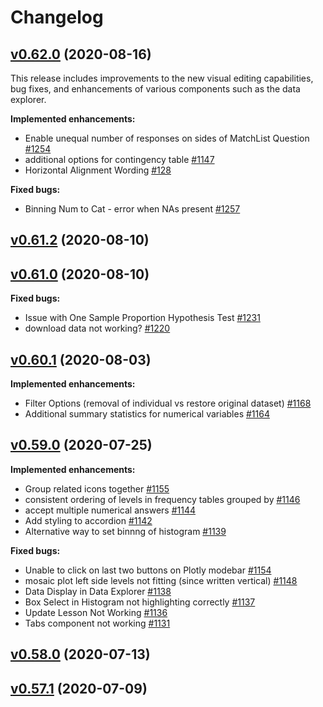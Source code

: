 # Changelog

## [v0.62.0](https://github.com/isle-project/isle-editor/releases/tag/v0.62.0) (2020-08-16)

This release includes improvements to the new visual editing capabilities, bug fixes, and enhancements of various components such as the data explorer.



**Implemented enhancements:**

- Enable unequal number of responses on sides of MatchList Question [\#1254](https://github.com/isle-project/isle-editor/issues/1254)
- additional options for contingency table [\#1147](https://github.com/isle-project/isle-editor/issues/1147)
- Horizontal Alignment Wording [\#128](https://github.com/isle-project/isle-editor/issues/128)

**Fixed bugs:**

- Binning Num to Cat - error when NAs present [\#1257](https://github.com/isle-project/isle-editor/issues/1257)

## [v0.61.2](https://github.com/isle-project/isle-editor/releases/tag/v0.61.2) (2020-08-10)

## [v0.61.0](https://github.com/isle-project/isle-editor/releases/tag/v0.61.0) (2020-08-10)

**Fixed bugs:**

- Issue with One Sample Proportion Hypothesis Test [\#1231](https://github.com/isle-project/isle-editor/issues/1231)
- download data not working? [\#1220](https://github.com/isle-project/isle-editor/issues/1220)

## [v0.60.1](https://github.com/isle-project/isle-editor/releases/tag/v0.60.1) (2020-08-03)

**Implemented enhancements:**

- Filter Options \(removal of individual vs restore original dataset\) [\#1168](https://github.com/isle-project/isle-editor/issues/1168)
- Additional summary statistics for numerical variables [\#1164](https://github.com/isle-project/isle-editor/issues/1164)

## [v0.59.0](https://github.com/isle-project/isle-editor/releases/tag/v0.59.0) (2020-07-25)

**Implemented enhancements:**

- Group related icons together [\#1155](https://github.com/isle-project/isle-editor/issues/1155)
- consistent ordering of levels in frequency tables grouped by [\#1146](https://github.com/isle-project/isle-editor/issues/1146)
- accept multiple numerical answers [\#1144](https://github.com/isle-project/isle-editor/issues/1144)
- Add styling to accordion [\#1142](https://github.com/isle-project/isle-editor/issues/1142)
- Alternative way to set binnng of histogram  [\#1139](https://github.com/isle-project/isle-editor/issues/1139)

**Fixed bugs:**

- Unable to click on last two buttons on Plotly modebar  [\#1154](https://github.com/isle-project/isle-editor/issues/1154)
- mosaic plot left side levels not fitting \(since written vertical\) [\#1148](https://github.com/isle-project/isle-editor/issues/1148)
- Data Display in Data Explorer [\#1138](https://github.com/isle-project/isle-editor/issues/1138)
- Box Select in Histogram not highlighting correctly [\#1137](https://github.com/isle-project/isle-editor/issues/1137)
- Update Lesson Not Working [\#1136](https://github.com/isle-project/isle-editor/issues/1136)
- Tabs component not working [\#1131](https://github.com/isle-project/isle-editor/issues/1131)

## [v0.58.0](https://github.com/isle-project/isle-editor/releases/tag/v0.58.0) (2020-07-13)

## [v0.57.1](https://github.com/isle-project/isle-editor/releases/tag/v0.57.1) (2020-07-09)



